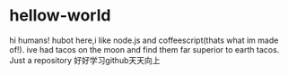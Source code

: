 # hellow-world
hi humans!
hubot here,i like node.js and coffeescript(thats what im made of!).
ive had tacos on the moon and find them far superior to earth tacos.
Just a repository
好好学习github天天向上
